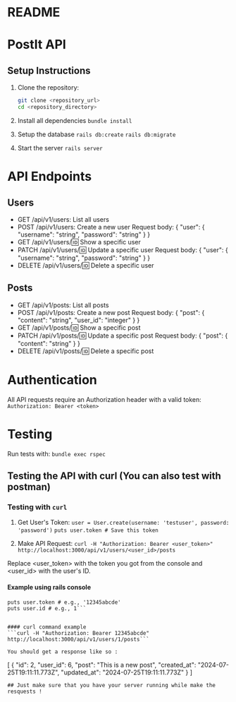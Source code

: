 # README


# PostIt API

## Setup Instructions

1. Clone the repository:
   ```sh
   git clone <repository_url>
   cd <repository_directory>

2. Install all dependencies
   ```bundle install```

3. Setup the database
    ```rails db:create```
    ```rails db:migrate```

4. Start the server
    ```rails server```


# API Endpoints

## Users
- GET /api/v1/users: List all users
- POST /api/v1/users: Create a new user
Request body: { "user": { "username": "string", "password": "string" } }
- GET /api/v1/users/:id: Show a specific user
- PATCH /api/v1/users/:id: Update a specific user
Request body: { "user": { "username": "string", "password": "string" } }
- DELETE /api/v1/users/:id: Delete a specific user

## Posts
- GET /api/v1/posts: List all posts
- POST /api/v1/posts: Create a new post
Request body: { "post": { "content": "string", "user_id": "integer" } }
- GET /api/v1/posts/:id: Show a specific post
- PATCH /api/v1/posts/:id: Update a specific post
Request body: { "post": { "content": "string" } }
- DELETE /api/v1/posts/:id: Delete a specific post

# Authentication

All API requests require an Authorization header with a valid token:
```Authorization: Bearer <token>```


# Testing
Run tests with: 
```bundle exec rspec```

## Testing the API with curl (You can also test with postman)

### Testing with `curl`

1. Get User's Token:
```user = User.create(username: 'testuser', password: 'password')```
```puts user.token # Save this token```

2. Make API Request:
```curl -H "Authorization: Bearer <user_token>" http://localhost:3000/api/v1/users/<user_id>/posts```

Replace <user_token> with the token you got from the console and <user_id> with the user's ID.

#### Example using rails console
```user = User.create(username: 'testuser', password: 'password')
puts user.token # e.g., '12345abcde'
puts user.id # e.g., 1```


#### curl command example
```curl -H "Authorization: Bearer 12345abcde" http://localhost:3000/api/v1/users/1/posts```

You should get a response like so : 
```
[
    {
        "id": 2,
        "user_id": 6,
        "post": "This is a new post",
        "created_at": "2024-07-25T19:11:11.773Z",
        "updated_at": "2024-07-25T19:11:11.773Z"
    }
]
```
## Just make sure that you have your server running while make the resquests !
